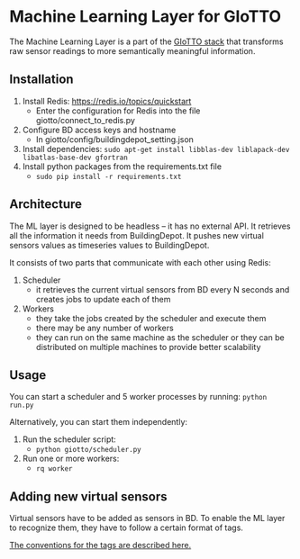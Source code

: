 Machine Learning Layer for GIoTTO
=================================

The Machine Learning Layer is a part of the [GIoTTO stack](http://iotexpedition.org) that transforms
raw sensor readings to more semantically meaningful information.

## Installation

1. Install Redis: https://redis.io/topics/quickstart
   - Enter the configuration for Redis into the file giotto/connect_to_redis.py
2. Configure BD access keys and hostname
   - In giotto/config/buildingdepot_setting.json
4. Install dependencies: `sudo apt-get install libblas-dev liblapack-dev libatlas-base-dev gfortran`
3. Install python packages from the requirements.txt file
   - `sudo pip install -r requirements.txt`

## Architecture

The ML layer is designed to be headless – it has no external API. It retrieves all the information it needs from BuildingDepot. It pushes new virtual sensors values as timeseries values to BuildingDepot.

It consists of two parts that communicate with each other using Redis:

1. Scheduler
   - it retrieves the current virtual sensors from BD every N seconds and creates jobs to update each of them
2. Workers
   - they take the jobs created by the scheduler and execute them
   - there may be any number of workers
   - they can run on the same machine as the scheduler or they can be distributed on multiple machines to provide better scalability

## Usage

You can start a scheduler and 5 worker processes by running: `python run.py`

Alternatively, you can start them independently:

1. Run the scheduler script:
   - `python giotto/scheduler.py`
2. Run one or more workers:
   - `rq worker`

## Adding new virtual sensors

Virtual sensors have to be added as sensors in BD. To enable the ML layer to recognize them, they have to follow a certain format of tags.

[The conventions for the tags are described here.](https://github.com/IoT-Expedition/node-actuation-engine/wiki/Representation-of-entities-in-BuildingDepot)
